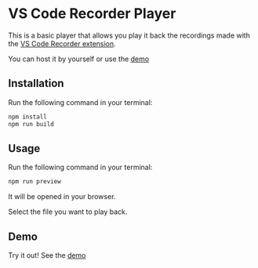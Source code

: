 # VS Code Recorder Player

This is a basic player that allows you play it back the recordings made with the [VS Code Recorder extension](https://marketplace.visualstudio.com/items?itemName=MattiaConsiglio.vs-code-recorder).

You can host it by yourself or use the [demo](https://vs-code-recorder-player.vercel.app/)

## Installation

Run the following command in your terminal:

```bash
npm install
npm run build
```

## Usage

Run the following command in your terminal:

```bash
npm run preview
```

It will be opened in your browser.

Select the file you want to play back.

## Demo

Try it out! See the [demo](https://vs-code-recorder-player.vercel.app/)
